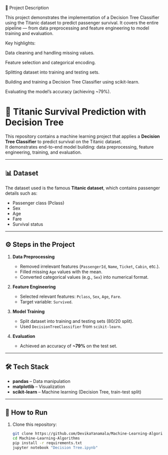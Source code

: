 📘 Project Description

This project demonstrates the implementation of a Decision Tree Classifier using the Titanic dataset to predict passenger survival.
It covers the entire pipeline — from data preprocessing and feature engineering to model training and evaluation.

Key highlights:

Data cleaning and handling missing values.

Feature selection and categorical encoding.

Splitting dataset into training and testing sets.

Building and training a Decision Tree Classifier using scikit-learn.

Evaluating the model’s accuracy (achieving ~79%).



# 🚢 Titanic Survival Prediction with Decision Tree

This repository contains a machine learning project that applies a **Decision Tree Classifier** to predict survival on the Titanic dataset.  
It demonstrates end-to-end model building: data preprocessing, feature engineering, training, and evaluation.

---

## 📊 Dataset
The dataset used is the famous **Titanic dataset**, which contains passenger details such as:
- Passenger class (Pclass)  
- Sex  
- Age  
- Fare  
- Survival status  

---

## ⚙️ Steps in the Project
1. **Data Preprocessing**
   - Removed irrelevant features (`PassengerId`, `Name`, `Ticket`, `Cabin`, etc.).
   - Filled missing `Age` values with the mean.
   - Converted categorical values (e.g., `Sex`) into numerical format.

2. **Feature Engineering**
   - Selected relevant features: `Pclass`, `Sex`, `Age`, `Fare`.
   - Target variable: `Survived`.

3. **Model Training**
   - Split dataset into training and testing sets (80/20 split).
   - Used `DecisionTreeClassifier` from `scikit-learn`.

4. **Evaluation**
   - Achieved an accuracy of **~79%** on the test set.

---

## 🛠️ Tech Stack
- **pandas** – Data manipulation  
- **matplotlib** – Visualization  
- **scikit-learn** – Machine learning (Decision Tree, train-test split)  

---

## 🚀 How to Run
1. Clone this repository:
   ```bash
   git clone https://github.com/DevikaYanamala/Machine-Learning-Algorithms.git
   cd Machine-Learning-Algorithms
   pip install -r requirements.txt
   jupyter notebook "Decision Tree.ipynb"

